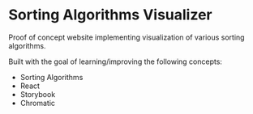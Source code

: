 # Sorting Algorithms Visualizer

Proof of concept website implementing visualization of various sorting algorithms.

Built with the goal of learning/improving the following concepts:
- Sorting Algorithms
- React
- Storybook
- Chromatic